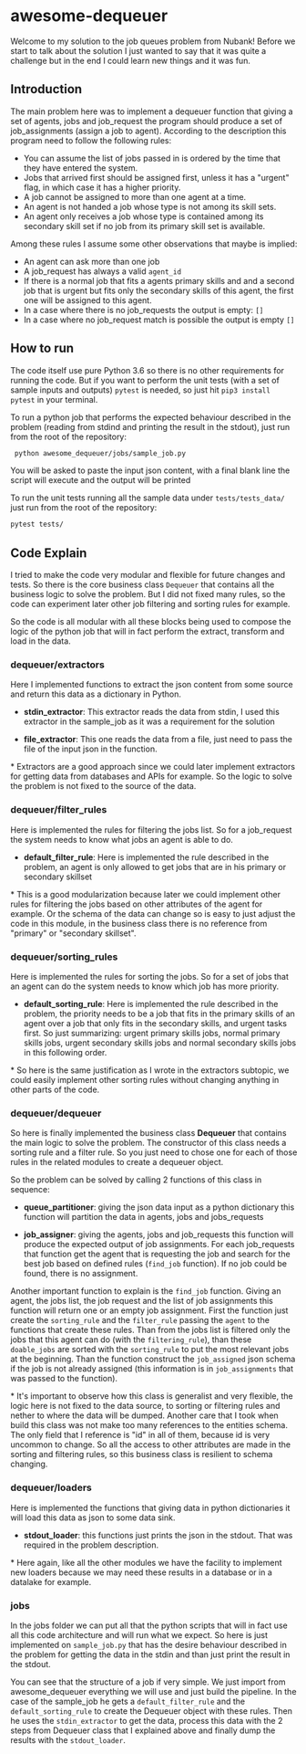 # awesome-dequeuer
Welcome to my solution to the job queues problem from Nubank!
Before we start to talk about the solution I just wanted to say that it was quite a challenge but in the end I could learn new things and it was fun.

## Introduction
The main problem here was to implement a dequeuer function that giving a set of agents, jobs and job_request the program should produce a set of job_assignments (assign a job to agent).
According to the description this program need to follow the following rules:

- You can assume the list of jobs passed in is ordered by the time that they have entered the system.
- Jobs that arrived first should be assigned first, unless it has a "urgent" flag, in which case it has a higher priority.
- A job cannot be assigned to more than one agent at a time.
- An agent is not handed a job whose type is not among its skill sets.
- An agent only receives a job whose type is contained among its secondary skill set if no job from its primary skill set is available.

Among these rules I assume some other observations that maybe is implied:
- An agent can ask more than one job
- A job_request has always a valid `agent_id`
- If there is a normal job that fits a agents primary skills and and a second job that is urgent but fits only the secondary skills of this agent, the first one will be assigned to this agent.
- In a case where there is no job_requests the output is empty: `[]`
- In a case where no job_request match is possible the output is empty `[]`

## How to run
The code itself use pure Python 3.6 so there is no other requirements for running the code. But if you want to perform the unit tests (with a set of sample inputs and outputs) `pytest` is needed, so just hit `pip3 install pytest` in your terminal.

To run a python job that performs the expected behaviour described in the problem (reading from stdind and printing the result in the stdout), just run from the root of the repository:
```bash
 python awesome_dequeuer/jobs/sample_job.py
```
You will be asked to paste the input json content, with a final blank line the script will execute and the output will be printed

To run the unit tests running all the sample data under `tests/tests_data/` just run from the root of the repository:
```bash
pytest tests/
```

## Code Explain
I tried to make the code very modular and flexible for future changes and tests. So there is the core business class `Dequeuer` that contains all the business logic to solve the problem. But I did not fixed many rules, so the code can experiment later other job filtering and sorting rules for example.

So the code is all modular with all these blocks being used to compose the logic of the python job that will in fact perform the extract, transform and load in the data.  

### dequeuer/extractors
Here I implemented functions to extract the json content from some source and return this data as a dictionary in Python.
- **stdin_extractor**:
This extractor reads the data from stdin, I used this extractor in the sample_job as it was a requirement for the solution

- **file_extractor**:
This one reads the data from a file, just need to pass the file of the input json in the function.

\* Extractors are a good approach since we could later implement extractors for getting data from databases and APIs for example. So the logic to solve the problem is not fixed to the source of the data.

### dequeuer/filter_rules
Here is implemented the rules for filtering the jobs list. So for a job_request the system needs to know what jobs an agent is able to do.

- **default_filter_rule**: Here is implemented the rule described in the problem, an agent is only allowed to get jobs that are in his primary or secondary skillset

\* This is a good modularization because later we could implement other rules for filtering the jobs based on other attributes of the agent for example. Or the schema of the data can change so is easy to just adjust the code in this module, in the business class there is no reference from "primary" or "secondary skillset". 

### dequeuer/sorting_rules
Here is implemented the rules for sorting the jobs. So for a set of jobs that an agent can do the system needs to know which job has more priority.
- **default_sorting_rule**: Here is implemented the rule described in the problem, the priority needs to be a job that fits in the primary skills of an agent over a job that only fits in the secondary skills, and urgent tasks first. So just summarizing: urgent primary skills jobs, normal primary skills jobs, urgent secondary skills jobs and normal secondary skills jobs in this following order.

\* So here is the same justification as I wrote in the extractors subtopic, we could easily implement other sorting rules without changing anything in other parts of the code. 

### dequeuer/dequeuer
So here is finally implemented the business class **Dequeuer** that contains the main logic to solve the problem.
The constructor of this class needs a sorting rule and a filter rule. So you just need to chose one for each of those rules in the related modules to create a dequeuer object.

So the problem can be solved by calling 2 functions of this class in sequence:
- **queue_partitioner**: giving the json data input as a python dictionary this function will partition the data in agents, jobs and jobs_requests

- **job_assigner**: giving the agents, jobs and job_requests this function will produce the expected output of job assignments. For each job_requests that function get the agent that is requesting the job and search for the best job based on defined rules (`find_job` function). If no job could be found, there is no assignment.

Another important function to explain is the `find_job` function. Giving an agent, the jobs list, the job request and the list of job assignments this function will return one or an empty job assignment. First the function just create the `sorting_rule` and the `filter_rule` passing the `agent` to the functions that create these rules. Than from the jobs list is filtered only the jobs that this agent can do (with the `filtering_rule`), than these `doable_jobs` are sorted with the `sorting_rule` to put the most relevant jobs at the beginning. Than the function construct the `job_assigned` json schema if the job is not already assigned (this information is in `job_assignments` that was passed to the function).

\* It's important to observe how this class is generalist and very flexible, the logic here is not fixed to the data source, to sorting or filtering rules and nether to where the data will be dumped. Another care that I took when build this class was not make too many references to the entities schema. The only field that I reference is "id" in all of them, because id is very uncommon to change. So all the access to other attributes are made in the sorting and filtering rules, so this business class is resilient to schema changing.

### dequeuer/loaders
Here is implemented the functions that giving data in python dictionaries it will load this data as json to some data sink.

- **stdout_loader**: this functions just prints the json in the stdout. That was required in the problem description.

\* Here again, like all the other modules we have the facility to implement new loaders because we may need these results in a database or in a datalake for example.

### jobs
In the jobs folder we can put all that the python scripts that will in fact use all this code architecture and will run what we expect.
So here is just implemented on `sample_job.py` that has the desire behaviour described in the problem for getting the data in the stdin and than just print the result in the stdout.

You can see that the structure of a job if very simple. We just import from awesome_dequeuer everything we will use and just build the pipeline. In the case of the sample_job he gets a `default_filter_rule` and the `default_sorting_rule` to create the Dequeuer object with these rules. Then he uses the `stdin_extractor` to get the data, process this data with the 2 steps from Dequeuer class that I explained above and finally dump the results with the `stdout_loader`.

